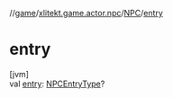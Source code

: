 //[game](../../../index.md)/[xlitekt.game.actor.npc](../index.md)/[NPC](index.md)/[entry](entry.md)

# entry

[jvm]\
val [entry](entry.md): [NPCEntryType](../../../../cache/cache/xlitekt.cache.provider.config.npc/-n-p-c-entry-type/index.md)?
